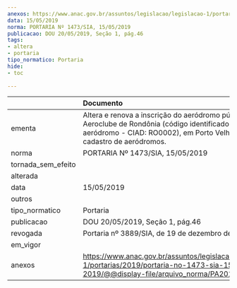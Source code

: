 ```yaml
---
anexos: https://www.anac.gov.br/assuntos/legislacao/legislacao-1/portarias/2019/portaria-no-1473-sia-15-05-2019/@@display-file/arquivo_norma/PA2019-1473.pdf
data: 15/05/2019
norma: PORTARIA Nº 1473/SIA, 15/05/2019
publicacao: DOU 20/05/2019, Seção 1, pág.46
tags:
- altera
- portaria
tipo_normatico: Portaria
hide: 
- toc 
 
---
```


|                    | Documento                                                                                                                                                                |
|:-------------------|:-------------------------------------------------------------------------------------------------------------------------------------------------------------------------|
| ementa             | Altera e renova a inscrição do aeródromo público Aeroclube de Rondônia (código identificador de aeródromo - CIAD: RO0002), em Porto Velho/RO, no cadastro de aeródromos. |
| norma              | PORTARIA Nº 1473/SIA, 15/05/2019                                                                                                                                         |
| tornada_sem_efeito |                                                                                                                                                                          |
| alterada           |                                                                                                                                                                          |
| data               | 15/05/2019                                                                                                                                                               |
| outros             |                                                                                                                                                                          |
| tipo_normatico     | Portaria                                                                                                                                                                 |
| publicacao         | DOU 20/05/2019, Seção 1, pág.46                                                                                                                                          |
| revogada           | Portaria nº 3889/SIA, de 19 de dezembro de 2019.                                                                                                                         |
| em_vigor           |                                                                                                                                                                          |
| anexos             | https://www.anac.gov.br/assuntos/legislacao/legislacao-1/portarias/2019/portaria-no-1473-sia-15-05-2019/@@display-file/arquivo_norma/PA2019-1473.pdf                     |